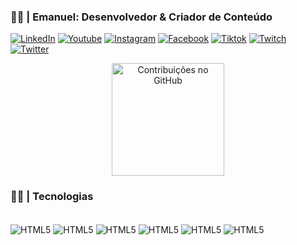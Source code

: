 ### 👨‍🎓 | Emanuel: Desenvolvedor & Criador de Conteúdo
[![LinkedIn](https://img.shields.io/badge/LinkedIn-0077B5?style=for-the-badge&logo=linkedin&logoColor=white)](https://www.linkedin.com/in/ebarbozadev/)
[![Youtube](https://img.shields.io/badge/YouTube-FF0000?style=for-the-badge&logo=youtube&logoColor=white)](https://www.youtube.com/channel/UC2WB6oBJb4hAsx_jAiRXBdQ)
[![Instagram](https://img.shields.io/badge/Instagram-E4405F?style=for-the-badge&logo=instagram&logoColor=white)](https://www.instagram.com/ebarbozadev/)
[![Facebook](https://img.shields.io/badge/Facebook-1877F2?style=for-the-badge&logo=facebook&logoColor=white)](https://www.facebook.com/ebarbozadev)
[![Tiktok](https://img.shields.io/badge/TikTok-000000?style=for-the-badge&logo=tiktok&logoColor=white)](https://www.tiktok.com/@ebarbozadev)
[![Twitch](https://img.shields.io/badge/Twitch-9146FF?style=for-the-badge&logo=twitch&logoColor=white)](https://www.twitch.tv/ebarbozadev)
[![Twitter](https://img.shields.io/badge/Twitter-1DA1F2?style=for-the-badge&logo=twitter&logoColor=white)](https://twitter.com/ebarbozadev)

<div align="center">
    <img src="https://github-readme-stats.vercel.app/api?username=ebarbozadev&show_icons=true&theme=tokyonight" alt="Contribuições no GitHub"
    <img src="https://github-readme-stats.vercel.app/api/top-langs/?username=ebarbozadev&layout=compact" alt="Linguagens mais usadas" height="180em">
</div>


### 👨‍💻 | Tecnologias
<div style="display: inline-block;"><br />
    <img src="https://img.shields.io/badge/HTML5-E34F26?style=for-the-badge&logo=html5&logoColor=white" alt="HTML5" align="center">
    <img src="https://img.shields.io/badge/CSS3-1572B6?style=for-the-badge&logo=css3&logoColor=white" alt="HTML5" align="center">
    <img src="https://img.shields.io/badge/JavaScript-F7DF1E?style=for-the-badge&logo=javascript&logoColor=black" alt="HTML5" align="center">
    <img src="https://img.shields.io/badge/PHP-777BB4?style=for-the-badge&logo=php&logoColor=white" alt="HTML5" align="center">
    <img src="https://img.shields.io/badge/C%23-239120?style=for-the-badge&logo=c-sharp&logoColor=white" alt="HTML5" align="center">
    <img src="https://img.shields.io/badge/.NET-5C2D91?style=for-the-badge&logo=.net&logoColor=white" alt="HTML5" align="center">
</div>
